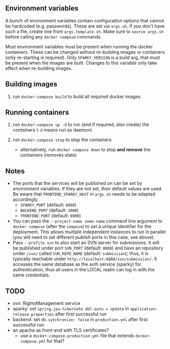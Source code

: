 ## Environment variables

A bunch of environment variables contain configuration options that cannot be hardcoded (e.g. passwords). These are set via `args.sh`. If you don't have such a file, create one from `args.template.sh`. Make sure to `source args.sh` before calling any `docker compose` commands.

Most environment variables must be present when running the docker containers. These can be changed without re-building images or containers (only re-starting is required). Only `SPARKY_VERSION` is a build arg, that must be present when the images are built. Changes to this variable only take effect when re-building images.

## Building images

1) run `docker-compose build` to build all required docker images

## Running containers

1) run `docker-compose up -d` to run (and if required, also create) the containers (`-d` means run as daemon)

2) run `docker-compose stop` to stop the containers
	* alternatively, run `docker compose down` to stop **and remove** the containers (removes state)

## Notes

* The ports that the services will be published on can be set by environment variables. If they are not set, their default values are used. Be aware that `FRONTEND_SPARKY_HOST` in `args.sh` needs to be adapted accordingly.
	* `SPARKY_PORT` (default: `8080`)
	* `BACKEND_PORT` (default: `3000`)
	* `FRONTEND_PORT`  (default: `8000`)
* You can pass the `--project-name some-name` command line argument to `docker compose` (after the `compose`) to set a unique identifier for the deployment. This allows multiple independent instances to run in parallel (you will need to set different publish ports in this case, see above).
* Pass `--profile svn` to also start an SVN server for submissions. It will be published under port `SVN_PORT` (default: `8888`) and have an repository under `/svn/` called `SVN_REPO_NAME` (default: `submission`); thus, it is typically reachable under `http://localhost:8888/svn/submission/`. It accesses the same database as the auth service (sparky) for authentication, thus all users in the LOCAL realm can log in with the same credentials.

## TODO

- svn: RightsManagement service
- sparky: set `spring.jpa.hibernate.ddl-auto = update` in `application-release.properties` after first successful run
- backend: set `db.synchronize: false` in `production.yml` after first successful run
- an apache as front-end with TLS certificates?
	- use a `docker-compose.production.yml` file that extends `docker-compose.yml` for that?
